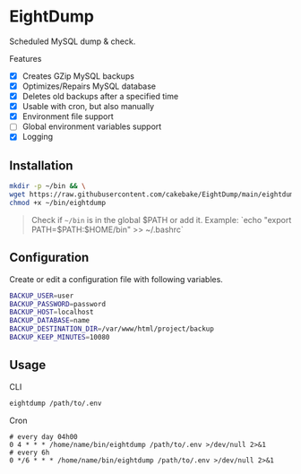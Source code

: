 # EightDump

Scheduled MySQL dump &amp; check.

Features

- [x] Creates GZip MySQL backups
- [x] Optimizes/Repairs MySQL database
- [x] Deletes old backups after a specified time
- [x] Usable with cron, but also manually
- [x] Environment file support
- [ ] Global environment variables support
- [x] Logging

## Installation

```bash
mkdir -p ~/bin && \
wget https://raw.githubusercontent.com/cakebake/EightDump/main/eightdump.sh -O ~/bin/eightdump && \
chmod +x ~/bin/eightdump
```

> Check if `~/bin` is in the global $PATH or add it. Example: `echo "export PATH=$PATH:$HOME/bin" >> ~/.bashrc`

## Configuration

Create or edit a configuration file with following variables.

```bash
BACKUP_USER=user
BACKUP_PASSWORD=password
BACKUP_HOST=localhost
BACKUP_DATABASE=name
BACKUP_DESTINATION_DIR=/var/www/html/project/backup
BACKUP_KEEP_MINUTES=10080
```

## Usage

CLI

```bash
eightdump /path/to/.env
```

Cron

```cron
# every day 04h00
0 4 * * * /home/name/bin/eightdump /path/to/.env >/dev/null 2>&1
# every 6h
0 */6 * * * /home/name/bin/eightdump /path/to/.env >/dev/null 2>&1
```

